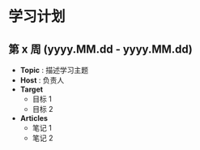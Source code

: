
# 学习计划

## 第 x 周 (yyyy.MM.dd - yyyy.MM.dd)
- **Topic** : 描述学习主题
- **Host** : 负责人
- **Target**
    - 目标 1
    - 目标 2
- **Articles**
    - 笔记 1
    - 笔记 2


